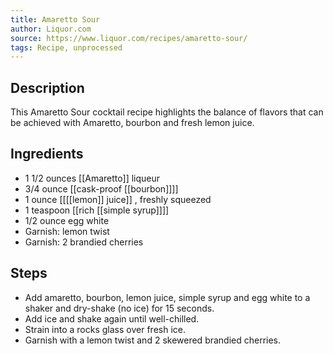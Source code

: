 ```yaml
---
title: Amaretto Sour
author: Liquor.com
source: https://www.liquor.com/recipes/amaretto-sour/
tags: Recipe, unprocessed
---
```

## Description
This Amaretto Sour cocktail recipe highlights the balance of flavors that can be achieved with Amaretto, bourbon and fresh lemon juice.
## Ingredients
- 1 1/2 ounces [[Amaretto]] liqueur
- 3/4 ounce [[cask-proof [[bourbon]]]]
- 1 ounce [[[[lemon]] juice]] , freshly squeezed
- 1 teaspoon [[rich [[simple syrup]]]] 
- 1/2 ounce egg white
- Garnish: lemon twist
- Garnish: 2 brandied cherries
## Steps
- Add amaretto, bourbon, lemon juice, simple syrup and egg white to a shaker and dry-shake (no ice) for 15 seconds.
- Add ice and shake again until well-chilled.
- Strain into a rocks glass over fresh ice.
- Garnish with a lemon twist and 2 skewered brandied cherries.